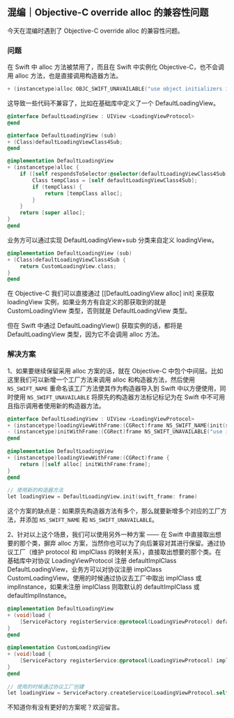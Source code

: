 ## 混编｜Objective-C override alloc 的兼容性问题

今天在混编时遇到了 Objective-C override alloc 的兼容性问题。

### 问题

在 Swift 中 alloc 方法被禁用了，而且在 Swift 中实例化 Objective-C，也不会调用 alloc 方法，也是直接调用构造器方法。

```objectivec
+ (instancetype)alloc OBJC_SWIFT_UNAVAILABLE("use object initializers instead");
```

这导致一些代码不兼容了，比如在基础库中定义了一个 DefaultLoadingView。

```objectivec
@interface DefaultLoadingView : UIView <LoadingViewProtocol>
@end

@interface DefaultLoadingView (sub)
+ (Class)defaultLoadingViewClass4Sub;
@end

@implementation DefaultLoadingView
+ (instancetype)alloc {
    if ([self respondsToSelector:@selector(defaultLoadingViewClass4Sub)]) {
        Class tempClass = [self defaultLoadingViewClass4Sub];
        if (tempClass) {
            return [tempClass alloc];
        }
    }
    return [super alloc];
}
@end
```

业务方可以通过实现 DefaultLoadingView+sub 分类来自定义 loadingView。

```objectivec
@implementation DefaultLoadingView (sub)
+ (Class)defaultLoadingViewClass4Sub {
    return CustomLoadingView.class;
}
@end
```

在 Objective-C 我们可以直接通过 [[DefaultLoadingView alloc] init] 来获取 loadingView 实例，如果业务方有自定义的那获取到的就是 CustomLoadingView 类型，否则就是 DefaultLoadingView 类型。

但在 Swift 中通过 DefaultLoadingView() 获取实例的话，都将是 DefaultLoadingView 类型，因为它不会调用 alloc 方法。

### 解决方案

1、如果要继续保留采用 alloc 方案的话，就在 Objective-C 中包个中间层。比如这里我们可以新增一个工厂方法来调用 alloc 和构造器方法，然后使用 `NS_SWIFT_NAME` 重命名该工厂方法使其作为构造器导入到 Swift 中以方便使用，同时使用 `NS_SWIFT_UNAVAILABLE` 将原先的构造器方法标记标记为在 Swift 中不可用且指示调用者使用新的构造器方法。

```objectivec
@interface DefaultLoadingView : UIView <LoadingViewProtocol>
+ (instancetype)loadingViewWithFrame:(CGRect)frame NS_SWIFT_NAME(init(swift_frame:));
- (instancetype)initWithFrame:(CGRect)frame NS_SWIFT_UNAVAILABLE("use init(swift_frame:)");
@end
  
@implementation DefaultLoadingView
+ (instancetype)loadingViewWithFrame:(CGRect)frame {
    return [[self alloc] initWithFrame:frame];
}
@end
  
// 使用新的构造器方法
let loadingView = DefaultLoadingView.init(swift_frame: frame)
```

这个方案的缺点是：如果原先构造器方法有多个，那么就要新增多个对应的工厂方法，并添加 `NS_SWIFT_NAME` 和 `NS_SWIFT_UNAVAILABLE`。

2、针对以上这个场景，我们可以使用另外一种方案 —— 在 Swift 中直接取出想要的那个类，摒弃 alloc 方案，当然你也可以为了向后兼容对其进行保留。通过协议工厂（维护 protocol 和 implClass 的映射关系），直接取出想要的那个类。在基础库中对协议 LoadingViewProtocol 注册 defaultImplClass DefaultLoadingView，业务方可以对协议注册 implClass CustomLoadingView。使用的时候通过协议去工厂中取出 implClass 或 implInstance，如果未注册 implClass 则取默认的 defaultImplClass 或 defaultImplInstance。

```objectivec
@implementation DefaultLoadingView
+ (void)load {
    [ServiceFactory registerService:@protocol(LoadingViewProtocol) defaultImplClass:self.class];
}
@end
  
@implementation CustomLoadingView
+ (void)load {
    [ServiceFactory registerService:@protocol(LoadingViewProtocol) implClass:CustomLoadingView.class];
}
@end
  
// 使用的时候通过协议工厂创建
let loadingView = ServiceFactory.createService(LoadingViewProtocol.self, initBlock: nil) as! UIView & LoadingViewProtocol
```

不知道你有没有更好的方案呢？欢迎留言。
